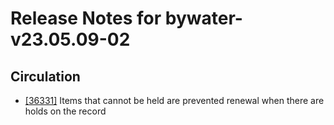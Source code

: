 
# Release Notes for bywater-v23.05.09-02

## Circulation

- [[36331]](http://bugs.koha-community.org/bugzilla3/show_bug.cgi?id=36331) Items that cannot be held are prevented renewal when there are holds on the record


